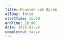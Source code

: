 ```yaml
---
title: Reunión con Byron 
allDay: false
startTime: 15:00
endTime: 18:00
date: 2025-01-29
completed: false
---
```

